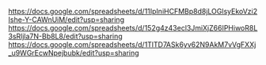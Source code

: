 https://docs.google.com/spreadsheets/d/11IpIniHCFMBp8d8jLOGlsyEkoVzi2Ishe-Y-CAWnUiM/edit?usp=sharing
https://docs.google.com/spreadsheets/d/152g4z43ecl3JmiXjZ66IPHiwoR8L3sRljla7N-Bb8L8/edit?usp=sharing
https://docs.google.com/spreadsheets/d/1TlTD7ASk6yv62N9AkM7vVgFXXj_u9WGrEcwNpejbubk/edit?usp=sharing
